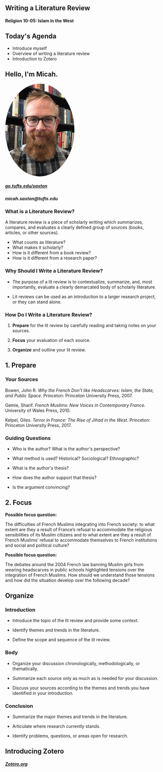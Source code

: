 ## Writing a Literature Review
#### Religion 10-05: Islam in the West



## Today's Agenda
* Introduce myself
* Overview of writing a literature review
* Introduction to Zotero



## Hello, I'm Micah.
<img src="./images/saxton_profile.jpg" height=300 style="border-radius: 50%">
<br>

<h5><a href = "https://go.tufts.edu/saxton" target="_blank">go.tufts.edu/saxton</a></h5>
<h5>micah.saxton@tufts.edu</h5>



### What is a Literature Review?
A literature review is a piece of scholarly writing which summarizes, compares, and evaluates a clearly defined group of sources (books, articles, or other sources).  
* What counts as literature?
* What makes it scholarly?
* How is it different from a book review?
* How is it different from a research paper?



### Why Should I Write a Literature Review?
* The purpose of a lit review is to contextualize, summarize, and, most importantly, evaluate a clearly demarcated body of scholarly literature.

* Lit reviews can be used as an introduction to a larger research project, or they can stand alone.



### How Do I Write a Literature Review?
1. **Prepare** for the lit review by carefully reading and taking notes on your sources.

2. **Focus** your evaluation of each source.

3. **Organize** and outline your lit review.



## 1. Prepare


### Your Sources
Bowen, John R. *Why the French Don't like Headscarves: Islam, the State, and Public Space*. Princeton: Princeton University Press, 2007.

Gemie, Sharif. *French Muslims: New Voices in Contemporary France.* University of Wales Press, 2010.

Kelpel, Giles. *Terror in France: The Rise of Jihad in the West*. Princeton: Princeton University Press, 2017.


### Guiding Questions
* Who is the author? What is the author's perspective?

* What method is used? Historical? Sociological? Ethnographic?

* What is the author's thesis?

* How does the author support that thesis?

* Is the argument convincing? 



## 2. Focus


**Possible focus question:**

The difficulties of French Muslims integrating into French society: to what extent are they a result of France’s refusal to accommodate the religious sensibilities of its Muslim citizens and to what extent are they a result of French Muslims’ refusal to accommodate themselves to French institutions and social and political culture?


**Possible focus question:**

The debates around the 2004 French law banning Muslim girls from wearing headscarves in public schools highlighted tensions over the integration of French Muslims. How should we understand those tensions and how did the situation develop over the following decade? 



## Organize


### Introduction
* Introduce the topic of the lit review and provide some context.

* Identify themes and trends in the literature.

* Define the scope and sequence of the lit review.


### Body
* Organize your discussion chronologically, methodologically, or thematically.

* Summarize each source only as much as is needed for your discussion.

* Discuss your sources according to the themes and trends you have identified in your introduction.


### Conclusion
* Summarize the major themes and trends in the literature.

* Articulate where research currently stands.

* Identify problems, questions, or areas open for research.



## Introducing Zotero
##### [Zotero.org](https://www.zotero.org/)
